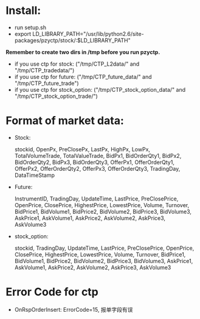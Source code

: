 Install:
========
* run setup.sh
* export LD_LIBRARY_PATH="/usr/lib/python2.6/site-packages/pzyctp/stock/:$LD_LIBRARY_PATH"

**Remember to create two dirs in /tmp before you run pzyctp.**
* if you use ctp for stock: ("/tmp/CTP_L2data/" and "/tmp/CTP_tradedata/")
* if you use ctp for future: ("/tmp/CTP_future_data/" and "/tmp/CTP_future_trade")
* if you use ctp for stock_option: ("/tmp/CTP_stock_option_data/" and "/tmp/CTP_stock_option_trade/")


Format of market data:
=============================
* Stock:  
	
	stockid, OpenPx, PreClosePx, LastPx, HighPx, LowPx, TotalVolumeTrade, TotalValueTrade, BidPx1, BidOrderQty1, BidPx2, BidOrderQty2, BidPx3, BidOrderQty3, OfferPx1, OfferOrderQty1, OfferPx2, OfferOrderQty2, OfferPx3, OfferOrderQty3, TradingDay, DataTimeStamp

* Future:

	InstrumentID, TradingDay, UpdateTime, LastPrice, PreClosePrice, OpenPrice, ClosePrice, HighestPrice, LowestPrice, Volume, Turnover, BidPrice1, BidVolume1, BidPrice2, BidVolume2, BidPrice3, BidVolume3, AskPrice1, AskVolume1, AskPrice2, AskVolume2, AskPrice3, AskVolume3

* stock_option:

	stockid, TradingDay, UpdateTime, LastPrice, PreClosePrice, OpenPrice, ClosePrice, HighestPrice, LowestPrice, Volume, Turnover, BidPrice1, BidVolume1, BidPrice2, BidVolume2, BidPrice3, BidVolume3, AskPrice1, AskVolume1, AskPrice2, AskVolume2, AskPrice3, AskVolume3


Error Code for ctp
==================
* OnRspOrderInsert: ErrorCode=15, 报单字段有误
